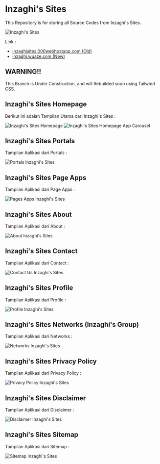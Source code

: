 # Inzaghi's Sites

This Repository is for storing all Source Codes from Inzaghi's Sites.

![Inzaghi's Sites](/isites-php/assets/images/inzaghis-sites-by-inzaghis-group-corp.png)

Link :

- [inzaghisites.000webhostapp.com (Old)](https://inzaghisites.000webhostapp.com)
- [inzaghi.wuaze.com (New)](https://inzaghi.wuaze.com)

## WARNING!!

This Branch is Under Construction, and will Rebuilded soon using Tailwind CSS.

## Inzaghi's Sites Homepage

Berikut ini adalah Tampilan Utama dari Inzaghi's Sites :

![Inzaghi's Sites Homepage](/isites-php/assets/images/inzaghis-sites-homepage-202503.jpg)
![Inzaghi's Sites Homepage App Carousel](/isites-php/assets/images/inzaghis-sites-homepage-apps-carousel.jpg)

## Inzaghi's Sites Portals

Tampilan Aplikasi dari Portals :

![Portals Inzaghi's Sites](/isites-php/assets/images/inzaghis-sites-portals.jpg)

## Inzaghi's Sites Page Apps

Tampilan Aplikasi dari Page Apps :

![Pages Apps Inzaghi's Sites](/isites-php/assets/images/inzaghis-sites-pages-apps.jpg)

## Inzaghi's Sites About

Tampilan Aplikasi dari About :

![About Inzaghi's Sites](/isites-php/assets/images/inzaghis-sites-about.jpg)

## Inzaghi's Sites Contact

Tampilan Aplikasi dari Contact :

![Contact Us Inzaghi's Sites](/isites-php/assets/images/inzaghis-sites-contact.jpg)

## Inzaghi's Sites Profile

Tampilan Aplikasi dari Profile :

![Profile Inzaghi's Sites](/isites-php/assets/images/inzaghis-sites-profile.jpg)

## Inzaghi's Sites Networks (Inzaghi's Group)

Tampilan Aplikasi dari Networks :

![Networks Inzaghi's Sites](/isites-php/assets/images/inzaghis-sites-networks.jpg)

## Inzaghi's Sites Privacy Policy

Tampilan Aplikasi dari Privacy Policy :

![Privacy Policy Inzaghi's Sites](/isites-php/assets/images/inzaghis-sites-privacy-policy.jpg)

## Inzaghi's Sites Disclaimer

Tampilan Aplikasi dari Disclaimer :

![Disclaimer Inzaghi's Sites](/isites-php/assets/images/inzaghis-sites-disclaimer.jpg)

## Inzaghi's Sites Sitemap

Tampilan Aplikasi dari Sitemap :

![Sitemap Inzaghi's Sites](/isites-php/assets/images/inzaghis-sites-sitemap.jpg)
